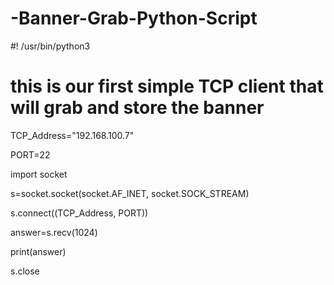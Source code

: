 # -Banner-Grab-Python-Script
#! /usr/bin/python3

# this is our first simple TCP client that will grab and store the banner

TCP_Address="192.168.100.7"

PORT=22



import socket

s=socket.socket(socket.AF_INET, socket.SOCK_STREAM)

s.connect((TCP_Address, PORT))

answer=s.recv(1024)

print(answer)

s.close
